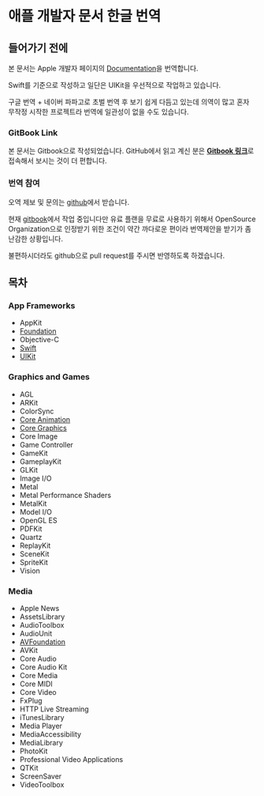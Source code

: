 # 애플 개발자 문서 한글 번역

## 들어가기 전에

본 문서는 Apple 개발자 페이지의 [Documentation](https://developer.apple.com/documentation/)을 번역합니다.

Swift를 기준으로 작성하고 일단은 UIKit을 우선적으로 작업하고 있습니다.

구글 번역 + 네이버 파파고로 초벌 번역 후 보기 쉽게 다듬고 있는데 의역이 많고 혼자 무작정 시작한 프로젝트라 번역에 일관성이 없을 수도 있습니다.

### GitBook Link

본 문서는 Gitbook으로 작성되었습니다. GitHub에서 읽고 계신 분은 [**Gitbook 링크**](https://melodyarchive.gitbook.io/sagwa/)로 접속해서 보시는 것이 더 편합니다.

### 번역 참여

오역 제보 및 문의는 [github](https://github.com/ESnark/sagwa)에서 받습니다.

현재 [gitbook](https://www.gitbook.com/)에서 작업 중입니다만 유료 플랜을 무료로 사용하기 위해서 OpenSource Organization으로 인정받기 위한 조건이 약간 까다로운 편이라 번역제안을 받기가 좀 난감한 상황입니다.

불편하시더라도 github으로 pull request를 주시면 반영하도록 하겠습니다.

## 목차

### App Frameworks

* AppKit
* [Foundation](app-frameworks/foundation/)
* Objective-C
* [Swift](app-frameworks/swift/)
* [UIKit](app-frameworks/uikit/)

### Graphics and Games

* AGL
* ARKit
* ColorSync
* [Core Animation](graphics-and-games/core-animation/)
* [Core Graphics](graphics-and-games/core-graphics/)
* Core Image
* Game Controller
* GameKit
* GameplayKit
* GLKit
* Image I/O
* Metal
* Metal Performance Shaders
* MetalKit
* Model I/O
* OpenGL ES
* PDFKit
* Quartz
* ReplayKit
* SceneKit
* SpriteKit
* Vision

### Media

* Apple News
* AssetsLibrary
* AudioToolbox
* AudioUnit
* [AVFoundation](media/avfoundation/)
* AVKit
* Core Audio
* Core Audio Kit
* Core Media
* Core MIDI
* Core Video
* FxPlug
* HTTP Live Streaming
* iTunesLibrary
* Media Player
* MediaAccessibility
* MediaLibrary
* PhotoKit
* Professional Video Applications
* QTKit
* ScreenSaver
* VideoToolbox

